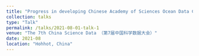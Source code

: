 ```yaml
---
title: "Progress in developing Chinese Academy of Sciences Ocean Data Center (CODC) database (in Chinese)"
collection: talks
type: "Talk"
permalink: /talks/2021-08-01-talk-1
venue: "The 7th China Science Data （第7届中国科学数据大会）"
date: 2021-08
location: "Hohhot, China"
---
```


